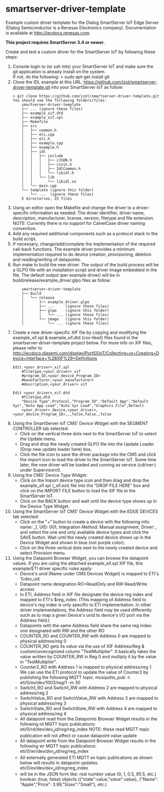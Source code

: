 # smartserver-driver-template
Example custom driver template for the Dialog SmartServer IoT Edge Server (Dialog Semiconductor is a Renesas Electronics company). Documentation is available at http://iecdocs.renesas.com.

**This project requires SmartServer 3.4 or newer.**

Create and test a custom driver for the SmartServer IoT by following these steps:
1.  Console login to (or ssh into) your SmartServer IoT and make sure the git application is already install on the system.  
	If not, do the following:
		> sudo apt-get install git
2.  Clone the IDL example at this URL: https://github.com/izot/smartserver-driver-template.git into your 
    SmartServer IoT as follow:
	```
	> git clone https://github.com/izot/smartserver-driver-template.git
	You should see the following folders/files:
		smartserver-driver-template
		├── ... (ignore these files)
		├── example_xif.dtd
		├── example_xif.xpl
		├── Makefile
		├── src
		│   ├── common.h
		│   ├── eti.cpp
		│   ├── eti.h
		│   ├── example.cpp
		│   ├── example.h
		│   ├── idl
		│   │   ├── include
		│   │   │   ├── cJSON.h
		│   │   │   ├── csvin.h
		│   │   │   ├── IdlCommon.h
		│   │   │   └── libidl.h
		│   │   └── lib
		│   │       └── libidl.so
		│   └── main.cpp
		└── template (ignore this folder)
			└── ...  (ignore these files)
		5 directories, 25 files
3.  Using an editor open the Makefile and change the driver to a driver-specific information as needed:
	The driver identifier, driver name, description, manufacturer, license, version, filetype and file extension.
	NOTE: Currently there is no support for CamelCase driver naming convention.
4.  Add any required additional components such as a protocol stack to the build script.
5.  If necessary, change/add/complete the implementation of the required call-back functions.  The example driver
    provides a minimum implementation required to do device creation, provisioning, deletion and reading/writing of datapoints.
6.  Run make to build the new driver.
	The output of the build process will be a GLPO file with an installation script and driver image embedded in the file.  The default output (per example driver) will be in build/release/example_driver.glpo files as follow:
	```     
		smartserver-driver-template
		├── build
		│   └── release
		│       ├── example_driver.glpo
		│       ├── ...     (ignore these files)
		│       ├── glpo    (ignore this folder)
		│       │   └── ... (ignore these files)
		│       └── image   (ignore this folder)
		│           └── ... (ignore these files)
7.  Create a new driver-specific XIF file by copying and modifying the example_xif.xpl & example_xif.dtd (csv-liked) files found in the 
    smartserver-driver-template project below.  For more info on XIF files, please refer to http://iecdocs.diasemi.com/display/PortSSIoT/Collecting+or+Creating+Device+Interface+%28XIF%29+Definitions
	```     
	Edit <your_driver>_xif.xpl
		#filetype,<your_driver>_xif
		#program_ID,<your_device_Program_ID>
		#manufacturer,<your_manufacturer>
		#description,<your_driver> xif
	
	Edit <your_driver>_xif.dtd
		#filetype,dtd
		"Device Type",Protocol,"Program ID","Default App","Default Sys","Auto App Load","Auto Sys Load","Graphics File",Default 
		<your_driver>_device,<your_driver>,<your_device_Program_ID>,,,false,false,,false
8.  Using the SmartServer IoT CMS' Device Widget with the SEGMENT CONTROLLER tab selected: 
    * Click on the vertical three dots next to the SmartServer IoT to select the Update menu.
    * Drag and drop the newly created GLPO file into the Update Loader (Drop new update loader here) box, 
    * Click the file icon to save the driver package into the CMS and click the import icon to load the driver to the SmartServer IoT.  Some time later, the new driver will be loaded and running as service (cdriver:<your driver identifier>) under Supervisorctl.
9. 	Using the CMS' Device Type Widget: 
	  * Click on the Import device type icon and then drag and drop the example_xif.xpl (<driver identifier>_xif.ext) file into the "DROP FILE HERE" box and click on the IMPORT FILE button to load the XIF file to the SmartServer IoT.
    * Click on the BACK button and wait until the device type shows up in the Device Type Widget.
10. Using the SmartServer IoT CMS' Device Widget with the EDGE DEVICES tab selected:
	  * Click on the "+" button to create a device with the following info:
		  name: <your device name>_1,  UID: 001, Integration Method: Manual assignment, Driver: <your driver identifier>, and select the one and only available device types and click the SAVE button.
	    Wait until the newly created device shows up in the Device Widget and shown in blue (not purple color).
    * Click on the three vertical dots next to the newly created device and select Provision menu.
11. Using the Datapoint Browser Widget, you can browse the datapoint values.  If you are using the attached
    example_xif.xpl XIF file, this example/ETI driver specific rules apply:
	  * Device's unid (Name under CMS Devices Widget) is mapped to ETI's %dev_uid
	  * Datapoint name designation RO=ReadOnly and RW-Read/Write access
	  * In ETI, Address field in XIF file designate the device reg index and mapped to ETI's $reg_index.  (This 
	    mapping of Address field to device's reg index is only specific to ETI implementation.  In other driver
		implementations, the Address field may be used differently such as to map a given Device's unid to device's 
		I/O port via the Address field.)
	  * Datapoints with the same Address field share the same reg index: one designated with RW and the other RO
	  * COUNTER_RO and COUNTER_RW with Address 0 are mapped to physical address/reg 0
	  * COUNTER_RO gets its value via the use of XIF Address/Reg & custom/unrecognized column "TestMultiplier".  It
	    basically takes the value written by COUNTER_RW in Reg 0 and multiply it by the value in "TestMultiplier".
	  * Counter2_RO with Address 1 is mapped to physical address/reg 1.  We can use the ETI protocol to update the
	    value of Counter2 by publishing the following MQTT topic: 
		   mosquitto_pub -t eti/0/ev/dev/1003/reg/1 -m 30
	  * Switch1_RO and Switch1_RW with Address 2 are mapped to physical address/reg 2
	  * SwitchValue_RO and SwitchValue_RW with Address 3 are mapped to physical address/reg 3
	  * SwitchState_RO and SwitchState_RW with Address 4 are mapped to physical address/reg 4
	  * All datapoint read from the Datapoints Browser Widget results in the following rd MQTT topic publications:
	       eti/0/rd/dev/$dev_uid/reg/$reg_index
		NOTE: these read MQTT topic publication will not affect or cause datapoint value update
	  * All datapoint write from the Datapoint Browser Widget results in the following wr MQTT topic publications:
	       eti/0/wr/dev/$dev_uid/reg/$reg_index <data payload>
	  * All externally generated ETI MQTT ev topic publications as shown below will results in datapoint updates:
	       eti/0/ev/dev/$dev_uid/reg/$reg_index <data payload>
	  * <data payload> will be in the JSON form like:
	    real number value (0, 1, 0.5, 95.5, etc.)
		boolean (true, false)
		objects ({"state":value,"value":value}, {"Name": "Apple","Price": 3.99,"Sizes":"Small"}, etc.)
 


